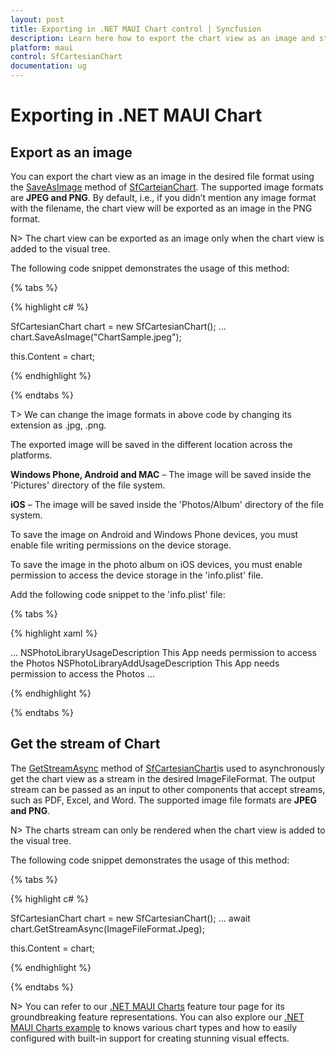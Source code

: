 ```yaml
---
layout: post
title: Exporting in .NET MAUI Chart control | Syncfusion
description: Learn here how to export the chart view as an image and stream in the Syncfusion .NET MAUI Chart (SfCartesianChart) control.
platform: maui
control: SfCartesianChart
documentation: ug
---
```


# Exporting in .NET MAUI Chart

## Export as an image

You can export the chart view as an image in the desired file format using the [SaveAsImage]() method of [SfCarteianChart](https://help.syncfusion.com/cr/maui/Syncfusion.Maui.Charts.SfCartesianChart.html?tabs=tabid-1%2Ctabid-3%2Ctabid-6%2Ctabid-8%2Ctabid-10%2Ctabid-12%2Ctabid-23%2Ctabid-14%2Ctabid-37%2Ctabid-17%2Ctabid-19%2Ctabid-21). The supported image formats are **JPEG and PNG**. By default, i.e., if you didn’t mention any image format with the filename, the chart view will be exported as an image in the PNG format.

N> The chart view can be exported as an image only when the chart view is added to the visual tree.

The following code snippet demonstrates the usage of this method:

{% tabs %}

{% highlight c# %}

 SfCartesianChart chart = new SfCartesianChart();
 ...
 chart.SaveAsImage("ChartSample.jpeg");

this.Content = chart;

{% endhighlight %}

{% endtabs %}

T> We can change the image formats in above code by changing its extension as .jpg, .png.

The exported image will be saved in the different location across the platforms.

**Windows Phone, Android and MAC** – The image will be saved inside the 'Pictures' directory of the file system.

**iOS** – The image will be saved inside the 'Photos/Album' directory of the file system.

To save the image on Android and Windows Phone devices, you must enable file writing permissions on the device storage.

To save the image in the photo album on iOS devices, you must enable permission to access the device storage in the 'info.plist' file. 

Add the following code snippet to the 'info.plist' file:

{% tabs %}

{% highlight xaml %}

<dict>
...    
<key>NSPhotoLibraryUsageDescription</key>    
<string>This App needs permission to access the Photos</string>    
<key>NSPhotoLibraryAddUsageDescription</key>    
<string>This App needs permission to access the Photos</string> 
...
</dict>

{% endhighlight %}

{% endtabs %}

## Get the stream of Chart

The [GetStreamAsync]() method of [SfCartesianChart](https://help.syncfusion.com/cr/maui/Syncfusion.Maui.Charts.SfCartesianChart.html?tabs=tabid-1%2Ctabid-3%2Ctabid-6%2Ctabid-8%2Ctabid-10%2Ctabid-12%2Ctabid-23%2Ctabid-14%2Ctabid-37%2Ctabid-17%2Ctabid-19%2Ctabid-21)is used to asynchronously get the chart view as a stream in the desired ImageFileFormat. The output stream can be passed as an input to other components that accept streams, such as PDF, Excel, and Word. The supported image file formats are **JPEG and PNG**.

N> The charts stream can only be rendered when the chart view is added to the visual tree.

The following code snippet demonstrates the usage of this method:

{% tabs %}

{% highlight c# %}

 SfCartesianChart chart = new SfCartesianChart();
 ...
 await chart.GetStreamAsync(ImageFileFormat.Jpeg);

this.Content = chart;

{% endhighlight %}

{% endtabs %}

N> You can refer to our [.NET MAUI Charts](https://www.syncfusion.com/maui-controls) feature tour page for its groundbreaking feature representations. You can also explore our [.NET MAUI Charts example](https://github.com/syncfusion/maui-demos) to knows various chart types and how to easily configured with built-in support for creating stunning visual effects.



